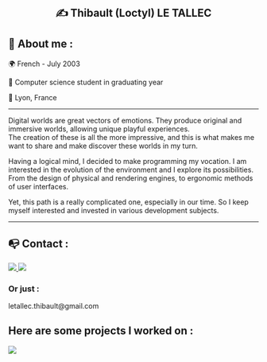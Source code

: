 <header>
  
</header>

<body>
  <section>
    <div align="center">
      <h1> ✍️ Thibault (Loctyl) LE TALLEC </h1>
    </div> 
  </section>

  <section>  
    <h2>🔖 About me :</h2>
      <p>🌍 French - July 2003</p>
      <p>📌 Computer science student in graduating year</p>
      <p>📍 Lyon, France</p>
      <hr>
      <p>Digital worlds are great vectors of emotions. They produce original and immersive worlds, allowing unique playful experiences.<br>
      The creation of these is all the more impressive, and this is what makes me want to share and make discover these worlds in my turn.</p>
      <p>Having a logical mind, I decided to make programming my vocation. I am interested in the evolution of the environment and I explore its possibilities. From the design of physical and rendering engines, to ergonomic methods of user interfaces.</p>
      <p>Yet, this path is a really complicated one, especially in our time. So I keep myself interested and invested in various development subjects.</p>
    <hr>
  </section>

  <section>
    <h2> 📭 Contact : </h2>
    <a href="https://www.linkedin.com/in/thibault-le-tallec/" target="_blank">
      <img src="https://img.shields.io/badge/LinkedIn-0077B5?style=for-the-badge&logo=linkedin&logoColor=white"/>
    </a>
    <a href="mailto:letallec.thibault@gmail.com" target="_blank">
      <img src="https://img.shields.io/badge/Gmail-D14836?style=for-the-badge&logo=gmail&logoColor=white"/>
    </a>
    <h3>Or just :</h3>
    <p>letallec.thibault@gmail.com</p>
  </section>  

  <h2>Here are some projects I worked on : </h2>
  <a href="https://loctryl.itch.io/" target="_blank">
      <img src="https://img.shields.io/badge/Itch.io-FA5C5C?style=for-the-badge&logo=Itch.io&logoColor=white"/>
    </a>
</body>

<!--
**Loctryl/Loctryl** is a ✨ _special_ ✨ repository because its `README.md` (this file) appears on your GitHub profile.
Here are some ideas to get you started:
- 🔭 I’m currently working on ...
- 🌱 I’m currently learning ...
- 👯 I’m looking to collaborate on ...
- 🤔 I’m looking for help with ...
- 💬 Ask me about ...
- 📫 How to reach me: ...
- 😄 Pronouns: ...
- ⚡ Fun fact: ...
-->
